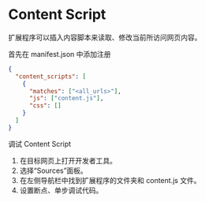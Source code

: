 # Content Script

扩展程序可以插入内容脚本来读取、修改当前所访问网页内容。

首先在 manifest.json 中添加注册

```json
{
  "content_scripts": [
    {
      "matches": ["<all_urls>"],
      "js": ["content.js"],
      "css": []
    }
  ]
}
```

调试 Content Script

1. 在目标网页上打开开发者工具。
2. 选择“Sources”面板。
3. 在左侧导航栏中找到扩展程序的文件夹和 content.js 文件。
4. 设置断点、单步调试代码。
